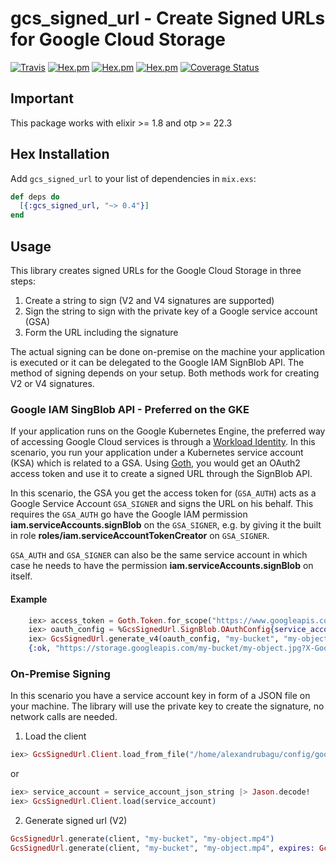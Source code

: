 # gcs_signed_url - Create Signed URLs for Google Cloud Storage
[![Travis](https://travis-ci.org/alexandrubagu/gcs_signed_url.svg)](https://travis-ci.org/alexandrubagu/gcs_signed_url) [![Hex.pm](https://img.shields.io/hexpm/v/gcs_signed_url.svg?maxAge=2592000)](https://hex.pm/packages/gcs_signed_url) [![Hex.pm](https://img.shields.io/hexpm/dt/gcs_signed_url.svg?maxAge=2592000)](https://hex.pm/packages/gcs_signed_url) [![Hex.pm](https://img.shields.io/hexpm/l/gcs_signed_url.svg?maxAge=2592000)](https://hex.pm/packages/gcs_signed_url) [![Coverage Status](https://coveralls.io/repos/github/alexandrubagu/gcs_signed_url/badge.svg?branch=master)](https://coveralls.io/github/alexandrubagu/gcs_signed_url?branch=master)

## Important
This package works with elixir >= 1.8 and otp >= 22.3

## Hex Installation 

Add `gcs_signed_url` to your list of dependencies in `mix.exs`:

```elixir
def deps do
  [{:gcs_signed_url, "~> 0.4"}]
end
```

## Usage

This library creates signed URLs for the Google Cloud Storage in three steps:

 1. Create a string to sign (V2 and V4 signatures are supported)
 2. Sign the string to sign with the private key of a Google service account (GSA)
 3. Form the URL including the signature

The actual signing can be done on-premise on the machine your application is executed or it can be delegated to the
Google IAM SignBlob API. The method of signing depends on your setup. Both methods work for creating V2 or V4 signatures.

### Google IAM SingBlob API - Preferred on the GKE

If your application runs on the Google Kubernetes Engine, the preferred way of accessing Google Cloud services is
through a [Workload Identity](https://cloud.google.com/kubernetes-engine/docs/how-to/workload-identity). In this
scenario, you run your application under a Kubernetes service account (KSA) which is related to a GSA. Using
[Goth](https://github.com/peburrows/goth), you would get an OAuth2 access token and use it to create a signed URL
through the SignBlob API.

In this scenario, the GSA you get the access token for (`GSA_AUTH`) acts as a Google Service Account `GSA_SIGNER` and
signs the URL on his behalf. This requires the `GSA_AUTH` go have the Google IAM permission
**iam.serviceAccounts.signBlob** on the `GSA_SIGNER`, e.g. by giving it the built in
role **roles/iam.serviceAccountTokenCreator** on `GSA_SIGNER`.

`GSA_AUTH` and `GSA_SIGNER` can also be the same service account in which case he needs to have the permission
**iam.serviceAccounts.signBlob** on itself.

#### Example

```elixir
    iex> access_token = Goth.Token.for_scope("https://www.googleapis.com")
    iex> oauth_config = %GcsSignedUrl.SignBlob.OAuthConfig{service_account: "project@gcs_signed_url.iam.gserviceaccount.com", access_token: access_token}
    iex> GcsSignedUrl.generate_v4(oauth_config, "my-bucket", "my-object.jpg", verb: "PUT", expires: 1800, headers: ["Content-Type": "application/jpeg"])
    {:ok, "https://storage.googleapis.com/my-bucket/my-object.jpg?X-Goog-Expires=1800..."}
```

### On-Premise Signing

In this scenario you have a service account key in form of a JSON file on your machine. The library will use the
private key to create the signature, no network calls are needed.

1. Load the client
```elixir
iex> GcsSignedUrl.Client.load_from_file("/home/alexandrubagu/config/google.json")
```
or 

```elixir
iex> service_account = service_account_json_string |> Jason.decode!
iex> GcsSignedUrl.Client.load(service_account)
```
 
 2. Generate signed url (V2)
 ```elixir
 GcsSignedUrl.generate(client, "my-bucket", "my-object.mp4")
 GcsSignedUrl.generate(client, "my-bucket", "my-object.mp4", expires: GcsSignedUrl.hours_after(3))
 ```
